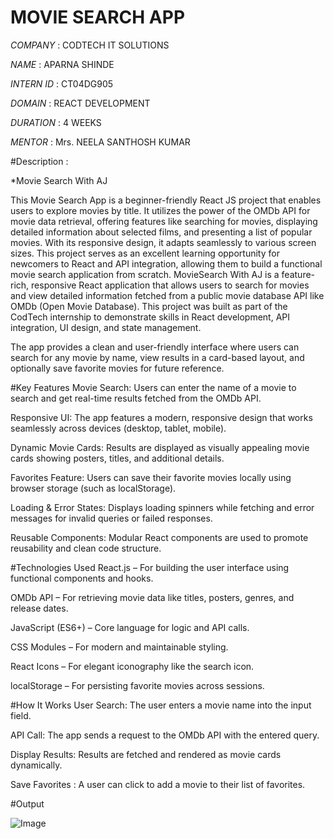 # MOVIE SEARCH APP

*COMPANY* : CODTECH IT SOLUTIONS

*NAME* : APARNA SHINDE

*INTERN ID* : CT04DG905

*DOMAIN* : REACT DEVELOPMENT

*DURATION* : 4 WEEKS

*MENTOR* : Mrs. NEELA SANTHOSH KUMAR



#Description :

*Movie Search With AJ

This Movie Search App is a beginner-friendly React JS project that enables users to explore movies by title. It utilizes the power of the OMDb API for movie data retrieval,
offering features like searching for movies, displaying detailed information about selected films, and presenting a list of popular movies. With its responsive design, 
it adapts seamlessly to various screen sizes. This project serves as an excellent learning opportunity for newcomers to React and API integration, allowing them to build a 
functional movie search application from scratch.
MovieSearch With AJ is a feature-rich, responsive React application that allows users to search for movies and view detailed information fetched from a public movie database API like OMDb (Open Movie Database). This project was built as part of the CodTech internship to demonstrate skills in React development, API integration, UI design, and state management.

The app provides a clean and user-friendly interface where users can search for any movie by name, view results in a card-based layout, and optionally save favorite movies for future reference.



#Key Features
Movie Search: Users can enter the name of a movie to search and get real-time results fetched from the OMDb API.

Responsive UI: The app features a modern, responsive design that works seamlessly across devices (desktop, tablet, mobile).

Dynamic Movie Cards: Results are displayed as visually appealing movie cards showing posters, titles, and additional details.

Favorites Feature: Users can save their favorite movies locally using browser storage (such as localStorage).

Loading & Error States: Displays loading spinners while fetching and error messages for invalid queries or failed responses.

Reusable Components: Modular React components are used to promote reusability and clean code structure.



#Technologies Used
React.js – For building the user interface using functional components and hooks.

OMDb API – For retrieving movie data like titles, posters, genres, and release dates.

JavaScript (ES6+) – Core language for logic and API calls.

CSS Modules – For modern and maintainable styling.

React Icons – For elegant iconography like the search icon.

localStorage – For persisting favorite movies across sessions.


#How It Works
User Search: The user enters a movie name into the input field.

API Call: The app sends a request to the OMDb API with the entered query.

Display Results: Results are fetched and rendered as movie cards dynamically.

Save Favorites : A user can click to add a movie to their list of favorites.


#Output

![Image](https://github.com/user-attachments/assets/f97c454c-e958-49b3-8be1-03141c81108f)
